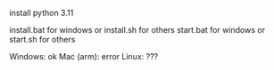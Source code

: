 install python 3.11

install.bat for windows or install.sh for others
start.bat for windows or start.sh for others

Windows: ok
Mac (arm): error
Linux: ???